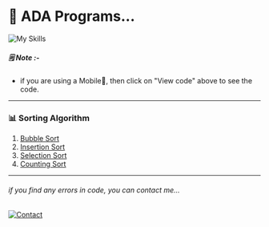  # 🤯 ADA Programs...
 
![My Skills](https://skillicons.dev/icons?i=c,cpp,java)

##### 🗒️ Note :-
- if you are using a Mobile📱, then click on "View code" above to see the code.

---

### 📊 Sorting Algorithm
1. [Bubble Sort](Sort/01-Bubble-Sort/BubbleSort.c)
2. [Insertion Sort](Sort/02-Insertion-Sort/InsertionSort.c)
3. [Selection Sort](Sort/03-Selection-Sort/SelectionSort.c)
4. [Counting Sort](Sort/04-Counting-Sort/CountingSort.c)


---

###### _if you find any errors in code, you can contact me..._
[![Contact](https://img.shields.io/badge/WA-97234%2030561-lightgrey?style=for-the-badge&logo=whatsapp)](https://api.whatsapp.com/send?phone=919723430561&text=Hi)